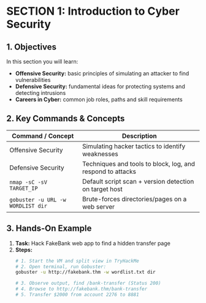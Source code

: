 # SECTION 1: Introduction to Cyber Security

## 1. Objectives
In this section you will learn:
- **Offensive Security:** basic principles of simulating an attacker to find vulnerabilities
- **Defensive Security:** fundamental ideas for protecting systems and detecting intrusions
- **Careers in Cyber:** common job roles, paths and skill requirements

## 2. Key Commands & Concepts

| Command / Concept         | Description                                              |
|---------------------------|----------------------------------------------------------|
| Offensive Security        | Simulating hacker tactics to identify weaknesses         |
| Defensive Security        | Techniques and tools to block, log, and respond to attacks|
| `nmap -sC -sV TARGET_IP`  | Default script scan + version detection on target host   |
| `gobuster -u URL -w WORDLIST dir` | Brute-forces directories/pages on a web server       |

## 3. Hands-On Example

1. **Task:** Hack FakeBank web app to find a hidden transfer page  
2. **Steps:**  
   ```bash
   # 1. Start the VM and split view in TryHackMe
   # 2. Open terminal, run Gobuster:
   gobuster -u http://fakebank.thm -w wordlist.txt dir

   # 3. Observe output, find /bank-transfer (Status 200)
   # 4. Browse to http://fakebank.thm/bank-transfer
   # 5. Transfer $2000 from account 2276 to 8881
